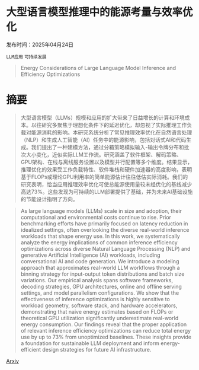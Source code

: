 # 大型语言模型推理中的能源考量与效率优化

发布时间：2025年04月24日

`LLM应用` `可持续发展`

> Energy Considerations of Large Language Model Inference and Efficiency Optimizations

# 摘要

> 大型语言模型（LLMs）规模和应用的扩大带来了日益增长的计算和环境成本。以往研究多聚焦于理想化条件下的延迟优化，却忽视了实际推理工作负载对能源消耗的影响。本研究系统分析了常见推理效率优化在自然语言处理（NLP）和生成人工智能（AI）任务中的能源影响，包括对话式AI和代码生成。我们提出了一种建模方法，通过分箱策略模拟输入-输出令牌分布和批次大小变化，近似实际LLM工作流。研究涵盖了软件框架、解码策略、GPU架构、在线与离线服务设置以及模型并行配置等多个维度。结果显示，推理优化的效果受工作负载特性、软件堆栈和硬件加速器的高度影响，表明基于FLOPs或理论GPU利用率的简单能源估计往往低估实际消耗。我们的研究表明，恰当应用推理效率优化可使总能源使用量较未经优化的基线减少高达73%。这些发现为可持续的LLM部署提供了基础，并为未来AI基础设施的节能设计指明了方向。

> As large language models (LLMs) scale in size and adoption, their computational and environmental costs continue to rise. Prior benchmarking efforts have primarily focused on latency reduction in idealized settings, often overlooking the diverse real-world inference workloads that shape energy use. In this work, we systematically analyze the energy implications of common inference efficiency optimizations across diverse Natural Language Processing (NLP) and generative Artificial Intelligence (AI) workloads, including conversational AI and code generation. We introduce a modeling approach that approximates real-world LLM workflows through a binning strategy for input-output token distributions and batch size variations. Our empirical analysis spans software frameworks, decoding strategies, GPU architectures, online and offline serving settings, and model parallelism configurations. We show that the effectiveness of inference optimizations is highly sensitive to workload geometry, software stack, and hardware accelerators, demonstrating that naive energy estimates based on FLOPs or theoretical GPU utilization significantly underestimate real-world energy consumption. Our findings reveal that the proper application of relevant inference efficiency optimizations can reduce total energy use by up to 73% from unoptimized baselines. These insights provide a foundation for sustainable LLM deployment and inform energy-efficient design strategies for future AI infrastructure.

[Arxiv](https://arxiv.org/abs/2504.17674)